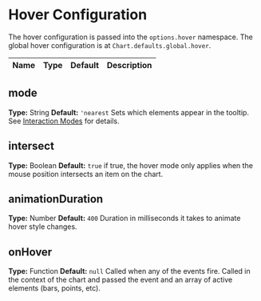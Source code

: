 # Hover Configuration

The hover configuration is passed into the `options.hover` namespace. The global hover configuration is at `Chart.defaults.global.hover`.

Name | Type | Default | Description
--- | --- | --- | ---
## mode
**Type:** String
**Default:** `'nearest`
Sets which elements appear in the tooltip. See [Interaction Modes](../interaction-modes/interaction-modes.md#interaction-modes) for details.

## intersect
**Type:** Boolean
**Default:** `true`
if true, the hover mode only applies when the mouse position intersects an item on the chart.

## animationDuration
**Type:** Number
**Default:** `400`
Duration in milliseconds it takes to animate hover style changes.

## onHover
**Type:** Function
**Default:** `null`
Called when any of the events fire. Called in the context of the chart and passed the event and an array of active elements (bars, points, etc).
